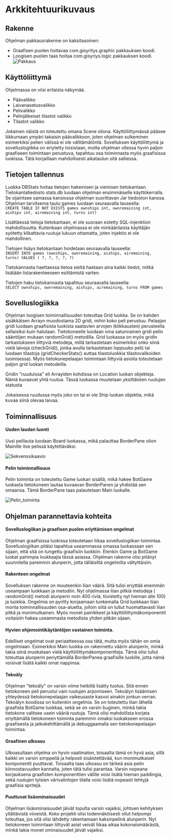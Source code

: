 #  Arkkitehtuurikuvaus

## Rakenne

Ohjelman pakkausrakenne on kaksitasoinen:  

- Graafisen puolen hoitavaa com.gisyritys.graphic pakkauksen koodi.  
- Loogisen puolen taas hoitaa com.gisyriys.logic pakkauksen koodi.  
![Pakkaus](https://github.com/jusba/ot-harjoitustyo/blob/master/Dokumentaatio/Images/Pakkauskaavio2_0.JPG)

## Käyttöliittymä  

Ohjelmassa on viisi erilaista näkymää.
- Päävalikko
- Laivanasetusvalikko
- Pelivalikko
- Pelinjälkeiset tilastot valikko
- Tilastot valikko

Jokainen näistä on toteutettu omana Scene oliona. Käyttöliittymässä pääsee liikkumaan ympäri takaisin päävalikkoon, joten ohjelman sulkeminen esimerkiksi pelien välissä ei ole välttämätöntä. Sovelluksen käyttöliittymä ja sovelluslogiikka on eriytetty toisistaan, mutta ohjelman ollessa hyvin paljon graafiseen toimintaan perustuva, tapahtuu osa toiminnasta myös graafisissa luokissa. Tätä korjaillaan mahdollisesti aikataulun sitä salliessa.

## Tietojen tallennus 
Luokka DBStats hoitaa tietojen hakemisen ja viemisen tietokantaan. Tietokantatiedosto stats.db luodaan ohjelman ensimmäiselle käyttökerralla. Se sijaintsee samassa kansiossa ohjelman suorittavan Jar tiedoston kanssa.  
Ohjelman tarvitsema taulu games luodaan seuraavalla lauseella:    
`CREATE TABLE IF NOT EXISTS games ownships int, ownremaining int, aiships int, airemaining int, turns int)`

Lisättäessä tietoja tietokantaan, ei ole suoraan estetty SQL-injenktion mahdollisuutta. Kuitenkaan ohjelmassa ei ole minkäänlaista käyttäjän syötetty klikattavia ruutuja lukuun ottamatta, joten injektio ei ole mahdollinen.  

Tietojen lisäys tietokantaan hoidetaan seuraavalla lauseella:  
`INSERT INTO games (ownships, ownremaining, aiships, airemaining, turns) VALUES ( ?, ?, ?, ?, ?)`

Tietokannasta haettaessa tietoa sieltä haetaan aina kaikki tiedot, mitkä lisätään listarakenteeseen esittämistä varten.  

Tietojen haku tietokannasta tapahtuu seuraavalla lauseella:  
`SELECT ownships, ownremaining, aiships, airemaining, turns FROM games`

## Sovelluslogiikka

Ohjelman loogisen toiminnallisuuden toteuttaa Grid luokka. Se on kahden sisäkkäisen Arrayn muodostama 2D gridi, mihin koko peli perustuu. Pelaajan gridi luodaan graafisista luokista saatavien arvojen (klikkausten) perusteella sellaisiksi kuin halutaan. Tietokoneelle luodaan oma satunnainen gridi pelin sääntöjen mukaan randomGrid() metodilla. Grid luokassa on myös gridin tarkastukseen liittyviä metodeja, millä tarkastetaan esimerkiksi onko siinä vielä laivoja (checkGrid(), jonka avulla tarkastetaan loppuuko peli) tai luodaan tilastoja (gridCheckerStats() auttaa tilastoluokkia tilastovalikoiden luomisessa). Myös tietokonepelaajan toimintaan liittyviä asioita toteutetaan paljon grid luokan metodeilla.

Gridin "ruuduissa" eli Arrayiden kohdissa on Location luokan objekteja. Nämä kuvaavat yhtä ruutua. Tässä luokassa muutetaan yksittäisten ruutujen statusta

Jokaisessa ruudussa myös joko on tai ei ole Ship luokan objektia, mikä kuvaa siinä olevaa laivaa.

## Toiminnallisuus
#### Uuden laudan luonti
Uusi pelilauta luodaan Board luokassa, mikä palauttaa BorderPane olion Mainille itse pelissä käytettäväksi.

![Sekvenssikaavio](https://github.com/jusba/ot-harjoitustyo/blob/master/Dokumentaatio/Images/Board_valikon_toiminta.png)

#### Pelin toiminnallisuus

Pelin toiminta on toteutettu Game luokan sisällä, mikä hakee BotGame luokasta tietokoneen lautaa kuvaavan BorderPanen ja yhdistää sen omaansa. Tämä BorderPane taas palautetaan Main luokalle.

![Pelin_toiminta](https://github.com/jusba/ot-harjoitustyo/blob/master/Dokumentaatio/Images/pelin_toiminta.png?raw=true)
                    
## Ohjelman parannettavia kohteita  

#### Sovelluslogiikan ja graafisen puolen eriyttämisen ongelmat  

Ohjelman graafisissa luokissa toteutetaan liikaa sovelluslogiikan toimintaa. Sovelluslogiikan pitäisi tapahtua useammassa omassa luokassaan sen sijaan, että sitä on tungettu graafisiin luokkiin. Etenkin Game ja BotGame luokat pahimpia loukkaajia tässä asiassa. Ohjelman rakenne olisi pitänyt suunnitella paremmin alunperin, jotta tälläisiltä ongelmilta vältyttäisiin.  

#### Rakenteen ongelmat

Sovelluksen rakenne on muuteenkin liian väärä. Sitä tulisi eriyttää enemmän useampaan luokkaan ja metodiin. Nyt ohjelmassa liian pitkiä metodeja ( randomGrid() metodi alunperin noin 400 riviä, tiivistetty nyt hieman alle 100) ja luokkia. Ongelmia on pyritty korjaamaan   tunkemalla Grid luokkaan liian monta toiminnallisuuden osa-aluetta, jolloin siitä on tullut huomattavasti liian pitkä ja monimutkainen. Myös monet painikkeet ja käyttöliittymäkomponentit voitaisiin hakea useammasta metodista yhden pitkän sijaan.

#### Hyvien ohjemointikäytäntöjen vastainen toiminta.
  
Edelliset ongelmat ovat periaatteessa osa tätä, mutta myös tähän on omia ongelmiaan. Esimerkiksi Main luokka on rakennettu väärin alunperin, minkä takia siinä muokataan vielä käyttöliittymäkomponentteja. Tämä olisi tullut toteuttaa alunperin periyttämällä BorderPanea graafisille luokille, jotta nämä voisivat lisätä kaikki omat nappinsa.

#### Tekoäly
  
Ohjelman "tekoäly" on varsin viime hetkillä lisätty tuotus. Sitä ennen tietokoneen peli perustui vain ruutujen arpomiseen. Tekoälyn lisäämisen yhteydessä tietokonepelaajan vaikeusaste kasvoi ainakin jonkun verran. Tekoälyn koodissa on kuitenkin ongelmia. Se on toteutettu liian lähellä graafista BotGame luokkaa, sekä se on varsin buginen, minkä takia tietokone valitsee usein vääriä ruutuja. Tämä olisi mahdollista korjata eriyttämällä tietokoneen toiminta paremmin omaksi luokakseen erossa graafisesta ja jatkokehittämällä ja debuggaamalla sen tietokonepelaajan toimintaa.

#### Graafinen ulkoasu

Ulkoasultaan ohjelma on hyvin vaatimaton, toisaalta tämä on hyvä asia, sillä kaikki on varsin simppeliä ja helposti sisäistettävää, kun monimutkaiset komponentit puuttavat. Toisaalta taas ulkoasu on tärkeä asia pelin kiinnostavuuden kannalta, joten tätä tulisi parantaa. Varsin nopeana korjauksena graafisten komponenttien välille voisi lisätä hieman paddingia, sekä ruutujen tylsien värivalintojen tilalla voisi lisätä nopeasti tehtyjä graafisia spritejä. 

#### Puuttuvat lisäominaisuudet

Ohjelman lisäominaisuudet jäivät lopulta varsin vajaiksi, johtuen kehityksen yllättävistä viiveistä. Koko projekti olisi todennäköisesti ollut helpompi toteuttaa, jos sitä olisi lähdetty rakentamaan kaksinpelinä alunperin. Nyt tietokoneen toimintaan liittyvät asiat veivät liikaa aikaa kokonaismäärästä, minkä takia monet ominaisuudet jäivät vajaiksi.



                    
                    
                     


                    
                    
                    
                    
                    
                     

